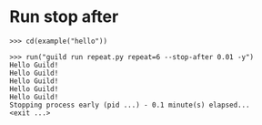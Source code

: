 # Run stop after

    >>> cd(example("hello"))

    >>> run("guild run repeat.py repeat=6 --stop-after 0.01 -y")
    Hello Guild!
    Hello Guild!
    Hello Guild!
    Hello Guild!
    Hello Guild!
    Stopping process early (pid ...) - 0.1 minute(s) elapsed...
    <exit ...>
